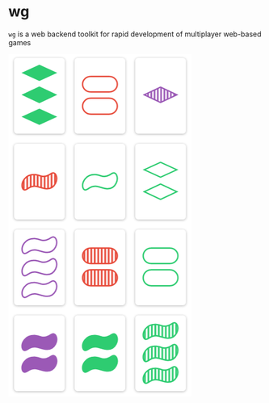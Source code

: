 # wg

`wg` is a web backend toolkit for rapid development of multiplayer web-based games


![screenshot](/screenshot.PNG?raw=true)
